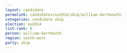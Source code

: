 ```yaml
---
layout: candidate
permalink: candidates/eu2014/ukip/william-dartmouth/
categories: candidate ukip
election: eu2014
list-rank: 0
person: william-dartmouth
region: south-west
party: ukip
---
```

